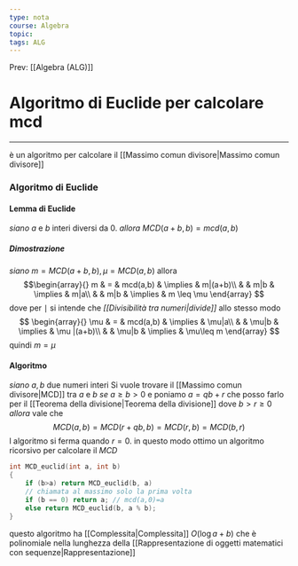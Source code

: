```yaml
---
type: nota
course: Algebra
topic: 
tags: ALG
---
```


Prev: [[Algebra (ALG)]]

# Algoritmo di Euclide per calcolare mcd
---
è un algoritmo per calcolare il [[Massimo comun divisore|Massimo comun divisore]]

### Algoritmo di Euclide
#### Lemma di Euclide
_siano_ $a$ e $b$  interi diversi da 0. 
_allora_ $MCD(a+b,b) = mcd(a,b)$
##### Dimostrazione 
_siano_ $m=MCD(a+b,b),   \mu = MCD(a,b)$ allora$$\begin{array}{}
	m  & = &  mcd(a,b)  & \implies &  m|(a+b)\\
	 &  & m|b  & \implies  &  m|a\\
	 &  & m|b  & \implies  &  m \leq \mu   
\end{array}
$$
	dove per $\mid$ si intende che _[[Divisibilità tra numeri|divide]]_ allo stesso modo 	$$
\begin{array}{}
	\mu  & = &  mcd(a,b)  & \implies &  \mu|a\\
	 &  & \mu|b  & \implies &  \mu |(a+b)\\
	 &  & \mu|b  & \implies &  \mu\leq m
\end{array}
 $$
	quindi $m = \mu$

#### Algoritmo
_siano_ $a,b$ due numeri interi
Si vuole trovare il [[Massimo comun divisore|MCD]] tra $a$ e $b$
_se_ $a \geq b > 0$ e poniamo $a= qb+r$  che posso farlo per il [[Teorema della divisione|Teorema della divisione]] dove $b>r\geq0$ 
_allora_ vale che
$$MCD(a,b)= MCD(r+qb,b)= MCD (r,b)=MCD(b,r)$$
l algoritmo si ferma quando  $r=0$. in questo modo ottimo un algoritmo ricorsivo per calcolare il _MCD_
```C
int MCD_euclid(int a, int b) 
{   
	if (b>a) return MCD_euclid(b, a) 
	// chiamata al massimo solo la prima volta 
	if (b == 0) return a; // mcd(a,0)=a
	else return MCD_euclid(b, a % b);
}
```

questo algoritmo ha [[Complessita|Complessita]] $O(\log a+b)$ che è polinomiale nella lunghezza della [[Rappresentazione di oggetti matematici con sequenze|Rappresentazione]]